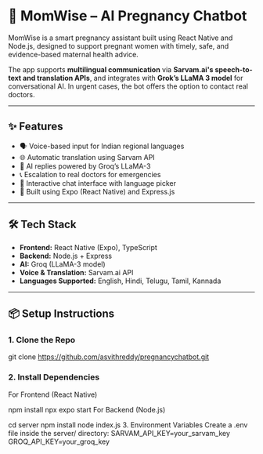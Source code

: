 # 🤖 MomWise – AI Pregnancy Chatbot

MomWise is a smart pregnancy assistant built using React Native and Node.js, designed to support pregnant women with timely, safe, and evidence-based maternal health advice.

The app supports **multilingual communication** via **Sarvam.ai's speech-to-text and translation APIs**, and integrates with **Grok’s LLaMA 3 model** for conversational AI. In urgent cases, the bot offers the option to contact real doctors.

---

## ✨ Features

- 🗣️ Voice-based input for Indian regional languages
- 🌐 Automatic translation using Sarvam API
- 🧠 AI replies powered by Groq’s LLaMA-3
- 📞 Escalation to real doctors for emergencies
- 💬 Interactive chat interface with language picker
- 🧪 Built using Expo (React Native) and Express.js

---

## 🛠️ Tech Stack

- **Frontend:** React Native (Expo), TypeScript
- **Backend:** Node.js + Express
- **AI:** Groq (LLaMA-3 model)
- **Voice & Translation:** Sarvam.ai API
- **Languages Supported:** English, Hindi, Telugu, Tamil, Kannada

---

## 📦 Setup Instructions

### 1. Clone the Repo


git clone https://github.com/asvithreddy/pregnancychatbot.git
### 2. Install Dependencies
For Frontend (React Native)

npm install
npx expo start
For Backend (Node.js)

cd server
npm install
node index.js
3. Environment Variables
Create a .env file inside the server/ directory:
SARVAM_API_KEY=your_sarvam_key
GROQ_API_KEY=your_groq_key
